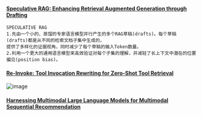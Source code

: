 #### [Speculative RAG: Enhancing Retrieval Augmented Generation through Drafting](https://arxiv.org/pdf/2407.08223)
````
SPECULATIVE RAG
1.先由一个小的、蒸馏的专家语言模型并行产生的多个RAG草稿(drafts)。每个草稿(drafts)都是从不同的检索文档子集中生成的，
提供了多样化的证据视角，同时减少了每个草稿的输入Token数量。
2.利用一个更大的通用语言模型来高效验证对每个子集的理解，并减轻了长上下文中潜在的位置偏见(position bias)。
````

#### [Re-Invoke: Tool Invocation Rewriting for Zero-Shot Tool Retrieval](https://aclanthology.org/2024.findings-emnlp.270.pdf)
![image](https://github.com/user-attachments/assets/f83a05ae-2fa6-4e48-9a4d-2ad9ee448166)


#### [Harnessing Multimodal Large Language Models for Multimodal Sequential Recommendation](https://arxiv.org/pdf/2408.09698v2)
